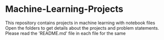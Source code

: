 # Machine-Learning-Projects
This repository contains projects in machine learning with notebook files
Open the folders to get details about the projects and problem statements. Please read the 'README.md' file in each file for the same
